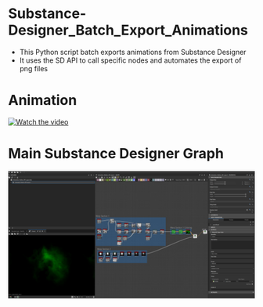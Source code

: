 # Substance-Designer_Batch_Export_Animations
- This Python script batch exports animations from Substance Designer
- It uses the SD API to call specific nodes and automates the export of png files

# Animation
[![Watch the video](https://img.youtube.com/vi/PAypEBjXpM8/0.jpg)](https://youtube.com/shorts/PAypEBjXpM8)


# Main Substance Designer Graph
![Main Substance Designer Graph](main_batch_animation_graph-1.png)